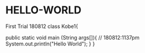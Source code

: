# HELLO-WORLD
First Trial 180812
class Kobe1{

public static void main (String args[]){
    // 180812:1137pm
    System.out.println("Hello World");
  }
}
